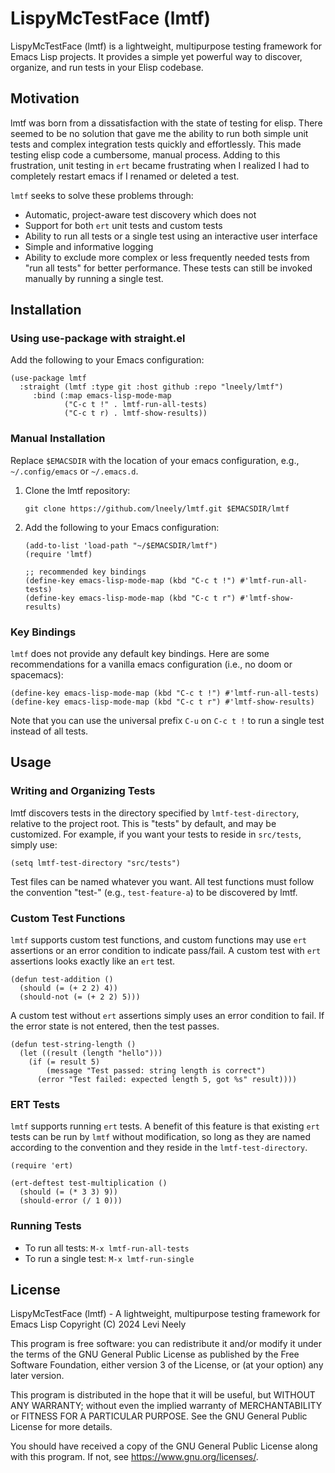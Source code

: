 # LispyMcTestFace (lmtf)

LispyMcTestFace (lmtf) is a lightweight, multipurpose testing
framework for Emacs Lisp projects. It provides a simple yet powerful
way to discover, organize, and run tests in your Elisp codebase.

## Motivation

lmtf was born from a dissatisfaction with the state of testing for
elisp. There seemed to be no solution that gave me the ability to run
both simple unit tests and complex integration tests quickly and
effortlessly. This made testing elisp code a cumbersome, manual
process. Adding to this frustration, unit testing in `ert` became
frustrating when I realized I had to completely restart emacs if I
renamed or deleted a test.

`lmtf` seeks to solve these problems through:

- Automatic, project-aware test discovery which does not 
- Support for both `ert` unit tests and custom tests
- Ability to run all tests or a single test using an interactive user
  interface
- Simple and informative logging
- Ability to exclude more complex or less frequently needed tests from
  "run all tests" for better performance. These tests can still be
  invoked manually by running a single test.

## Installation

### Using use-package with straight.el

Add the following to your Emacs configuration:

```elisp
(use-package lmtf
  :straight (lmtf :type git :host github :repo "lneely/lmtf")
     :bind (:map emacs-lisp-mode-map
            ("C-c t !" . lmtf-run-all-tests)
			("C-c t r) . lmtf-show-results))
```

### Manual Installation

Replace `$EMACSDIR` with the location of your emacs configuration,
e.g., `~/.config/emacs` or `~/.emacs.d`. 

1. Clone the lmtf repository:
   ```
   git clone https://github.com/lneely/lmtf.git $EMACSDIR/lmtf
   ```

2. Add the following to your Emacs configuration:
   ```elisp
   (add-to-list 'load-path "~/$EMACSDIR/lmtf")
   (require 'lmtf)
   
   ;; recommended key bindings
   (define-key emacs-lisp-mode-map (kbd "C-c t !") #'lmtf-run-all-tests)
   (define-key emacs-lisp-mode-map (kbd "C-c t r") #'lmtf-show-results)
   ```

### Key Bindings

`lmtf` does not provide any default key bindings. Here are some
recommendations for a vanilla emacs configuration (i.e., no doom or
spacemacs):

```elisp
(define-key emacs-lisp-mode-map (kbd "C-c t !") #'lmtf-run-all-tests)
(define-key emacs-lisp-mode-map (kbd "C-c t r") #'lmtf-show-results)
```

Note that you can use the universal prefix `C-u` on `C-c t !` to run a
single test instead of all tests.

## Usage

### Writing and Organizing Tests

lmtf discovers tests in the directory specified by
`lmtf-test-directory`, relative to the project root. This is "tests"
by default, and may be customized. For example, if you want your tests
to reside in `src/tests`, simply use:

```elisp
(setq lmtf-test-directory "src/tests")
```

Test files can be named whatever you want. All test functions must
follow the convention "test-" (e.g., `test-feature-a`) to be
discovered by lmtf.

### Custom Test Functions

`lmtf` supports custom test functions, and custom functions may use
`ert` assertions or an error condition to indicate pass/fail. A custom
test with `ert` assertions looks exactly like an `ert` test.

```elisp
(defun test-addition ()
  (should (= (+ 2 2) 4))
  (should-not (= (+ 2 2) 5)))
```

A custom test without `ert` assertions simply uses an error condition
to fail. If the error state is not entered, then the test passes.

```elisp
(defun test-string-length ()
  (let ((result (length "hello")))
    (if (= result 5)
        (message "Test passed: string length is correct")
      (error "Test failed: expected length 5, got %s" result))))
```

### ERT Tests

`lmtf` supports running `ert` tests. A benefit of this feature is that
existing `ert` tests can be run by `lmtf` without modification, so
long as they are named according to the convention and they reside in
the `lmtf-test-directory`.

```elisp
(require 'ert)

(ert-deftest test-multiplication ()
  (should (= (* 3 3) 9))
  (should-error (/ 1 0)))
```

### Running Tests

- To run all tests: `M-x lmtf-run-all-tests`
- To run a single test: `M-x lmtf-run-single`

## License

LispyMcTestFace (lmtf) - A lightweight, multipurpose testing framework
for Emacs Lisp Copyright (C) 2024 Levi Neely

This program is free software: you can redistribute it and/or modify
it under the terms of the GNU General Public License as published by
the Free Software Foundation, either version 3 of the License, or
(at your option) any later version.

This program is distributed in the hope that it will be useful,
but WITHOUT ANY WARRANTY; without even the implied warranty of
MERCHANTABILITY or FITNESS FOR A PARTICULAR PURPOSE. See the
GNU General Public License for more details.

You should have received a copy of the GNU General Public License
along with this program. If not, see https://www.gnu.org/licenses/.

